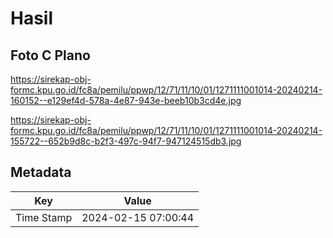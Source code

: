 # Hasil

## Foto C Plano

https://sirekap-obj-formc.kpu.go.id/fc8a/pemilu/ppwp/12/71/11/10/01/1271111001014-20240214-160152--e129ef4d-578a-4e87-943e-beeb10b3cd4e.jpg

https://sirekap-obj-formc.kpu.go.id/fc8a/pemilu/ppwp/12/71/11/10/01/1271111001014-20240214-155722--652b9d8c-b2f3-497c-94f7-947124515db3.jpg


## Metadata

| Key        | Value               |
| ---------- | ------------------- |
| Time Stamp | 2024-02-15 07:00:44 |



